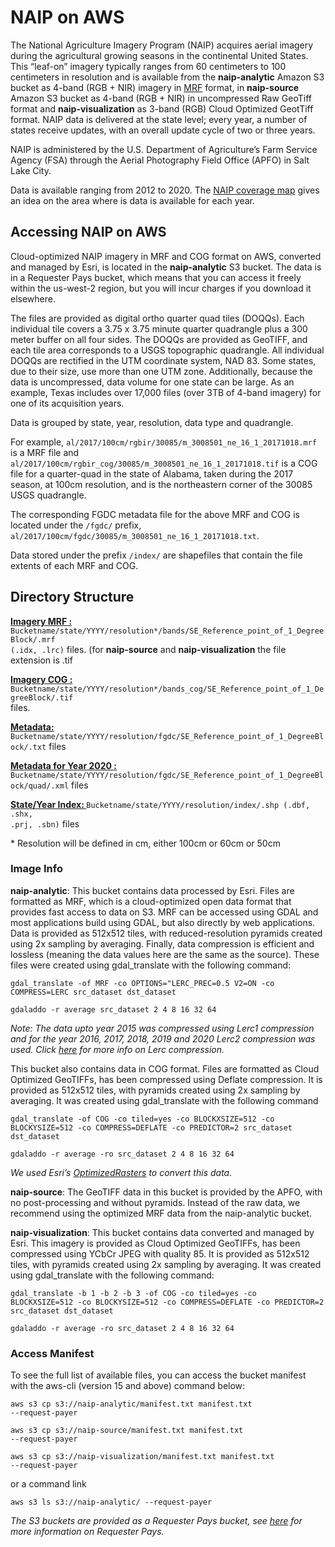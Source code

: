 # NAIP on AWS

The National Agriculture Imagery Program (NAIP) acquires aerial imagery during the agricultural growing seasons in the continental United States. This &ldquo;leaf-on&rdquo; imagery typically ranges from 60 centimeters to 100 centimeters in resolution and is available from the **naip-analytic** Amazon S3 bucket as 4-band (RGB + NIR) imagery in <a href="https://github.com/nasa-gibs/mrf/blob/master/src/gdal_mrf/frmts/mrf/MUG.md">MRF</a> format, in **naip-source** Amazon S3 bucket as 4-band (RGB + NIR) in uncompressed Raw GeoTiff format and **naip-visualization** as 3-band (RGB) Cloud Optimized GeotTiff format. NAIP data is delivered at the state level; every year, a number of states receive updates, with an overall update cycle of two or three years.

NAIP is administered by the U.S. Department of Agriculture’s Farm Service Agency (FSA) through the Aerial Photography Field Office (APFO) in Salt Lake City.

Data is available ranging from 2012 to 2020. The <a href="http://www.arcgis.com/home/webmap/viewer.html?webmap=17944d45bbef42afb05a5652d7c28aa5">NAIP coverage map</a> gives an idea on the area where is data is available for each year.

## Accessing NAIP on AWS

Cloud-optimized NAIP imagery in MRF and COG format on AWS, converted and managed by Esri, is located in the **naip-analytic** S3 bucket. The data is in a Requester Pays bucket, which means that you can access it freely within the us-west-2 region, but you will incur charges if you download it elsewhere.

The files are provided as digital ortho quarter quad tiles (DOQQs). Each individual tile covers a 3.75 x 3.75 minute quarter quadrangle plus a 300 meter buffer on all four sides. The DOQQs are provided as GeoTIFF, and each tile area corresponds to a USGS topographic quadrangle. All individual DOQQs are rectified in the UTM coordinate system, NAD 83. Some states, due to their size, use more than one UTM zone. Additionally, because the data is uncompressed, data volume for one state can be large. As an example, Texas includes over 17,000 files (over 3TB of 4-band imagery) for one of its acquisition years.

Data is grouped by state, year, resolution, data type and quadrangle.

For example, <code>al/2017/100cm/rgbir/30085/m_3008501_ne_16_1_20171018.mrf</code> is a MRF file and <code>al/2017/100cm/rgbir_cog/30085/m_3008501_ne_16_1_20171018.tif</code> is a COG file for a quarter-quad in the state of Alabama, taken during the 2017 season, at 100cm resolution, and is the northeastern corner of the 30085 USGS quadrangle.

The corresponding FGDC metadata file for the above MRF and COG is located under the <code>/fgdc/</code> prefix, <code>al/2017/100cm/fgdc/30085/m_3008501_ne_16_1_20171018.txt</code>.

Data stored under the prefix <code>/index/</code> are shapefiles that contain the file extents of each MRF and COG.

## Directory Structure

<b><u>Imagery MRF : </u></b><code>Bucketname/state/YYYY/resolution*/bands/SE_Reference_point_of_1_DegreeBlock/.mrf (.idx, .lrc)</code> files. (for **naip-source** and **naip-visualization** the file extension is .tif

<b><u>Imagery COG : </u></b><code>Bucketname/state/YYYY/resolution*/bands_cog/SE_Reference_point_of_1_DegreeBlock/.tif </code> files.

<b><u>Metadata: </u></b><code>Bucketname/state/YYYY/resolution/fgdc/SE_Reference_point_of_1_DegreeBlock/.txt</code> files

<b><u>Metadata for Year 2020 : </u></b><code>Bucketname/state/YYYY/resolution/fgdc/SE_Reference_point_of_1_DegreeBlock/quad/.xml</code> files

<b><u>State/Year Index: </u></b><code>Bucketname/state/YYYY/resolution/index/.shp (.dbf, .shx, .prj, .sbn)</code> files

\* Resolution will be defined in cm, either 100cm or 60cm or 50cm

### Image Info

**naip-analytic**: This bucket contains data processed by Esri. Files are formatted as MRF, which is a cloud-optimized open data format that provides fast access to data on S3. MRF can be accessed using GDAL and most applications build using GDAL, but also directly by web applications. Data is provided as 512x512 tiles, with reduced-resolution pyramids created using 2x sampling by averaging. Finally, data compression is efficient and lossless (meaning the data values here are the same as the source). These files were created using gdal_translate with the following command:

<code>gdal_translate -of MRF -co OPTIONS="LERC_PREC=0.5 V2=ON -co COMPRESS=LERC src_dataset dst_dataset</code>

<code>gdaladdo -r average src_dataset 2 4 8 16 32 64</code>

*Note: The data upto year 2015 was compressed using Lerc1 compression and for the year 2016, 2017, 2018, 2019 and 2020 Lerc2 compression was used. Click <a href="https://github.com/Esri/lerc">here</a> for more info on Lerc compression.*

This bucket also contains data in COG format. Files are formatted as Cloud Optimized GeoTIFFs, has been compressed using Deflate compression. It is provided as 512x512 tiles, with pyramids created using 2x sampling by averaging. It was created using gdal_translate with the following command

<code>gdal_translate -of COG -co tiled=yes -co BLOCKXSIZE=512 -co BLOCKYSIZE=512 -co COMPRESS=DEFLATE -co PREDICTOR=2 src_dataset dst_dataset</code>

<code>gdaladdo -r average -ro src_dataset 2 4 8 16 32 64</code>

*We used Esri’s <a href="https://github.com/Esri/OptimizeRasters/blob/master/README.md">OptimizedRasters</a> to convert this data.*

**naip-source**: The GeoTIFF data in this bucket is provided by the APFO, with no post-processing and without pyramids. Instead of the raw data, we recommend using the optimized MRF data from the naip-analytic bucket.

**naip-visualization**: This bucket contains data converted and managed by Esri. This imagery is provided as Cloud Optimized GeoTIFFs, has been compressed using YCbCr JPEG with quality 85. It is provided as 512x512 tiles, with pyramids created using 2x sampling by averaging. It was created using gdal_translate with the following command:

<code>gdal_translate -b 1 -b 2 -b 3 -of COG -co tiled=yes -co BLOCKXSIZE=512 -co BLOCKYSIZE=512 -co COMPRESS=DEFLATE -co PREDICTOR=2 src_dataset dst_dataset</code>

<code>gdaladdo -r average -ro src_dataset 2 4 8 16 32 64</code>

### Access Manifest

To see the full list of available files, you can access the bucket manifest with the aws-cli (version 15 and above) command below:

<code>aws s3 cp s3://naip-analytic/manifest.txt manifest.txt --request-payer</code>

<code>aws s3 cp s3://naip-source/manifest.txt manifest.txt --request-payer</code>

<code>aws s3 cp s3://naip-visualization/manifest.txt manifest.txt --request-payer</code>

or a command link

<code>aws s3 ls s3://naip-analytic/ --request-payer</code>

<em>The S3 buckets are provided as a Requester Pays bucket, see <a href="https://docs.aws.amazon.com/AmazonS3/latest/dev/RequesterPaysBuckets.html">here</a> for more information on Requester Pays.</em>